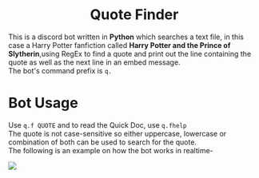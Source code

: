 <h1 align="center">Quote Finder</h1>

This is a discord bot written in **Python** which searches a text file, in this case a Harry Potter fanfiction called **Harry Potter and the Prince of Slytherin**,using RegEx to find a quote and print out the line containing the quote as well as the next line in an embed message.<br>The bot's command prefix is `q.`<br>
# Bot Usage 
Use `q.f QUOTE` and to read the Quick Doc, use `q.fhelp`<br>The quote is not case-sensitive so either uppercase, lowercase or combination of both can be used to search for the quote.<br>The following is an example on how the bot works in realtime-

![](https://gitlab.com/Roguedev1/Quote-Finder/-/raw/main/images/bot_output.gif)

